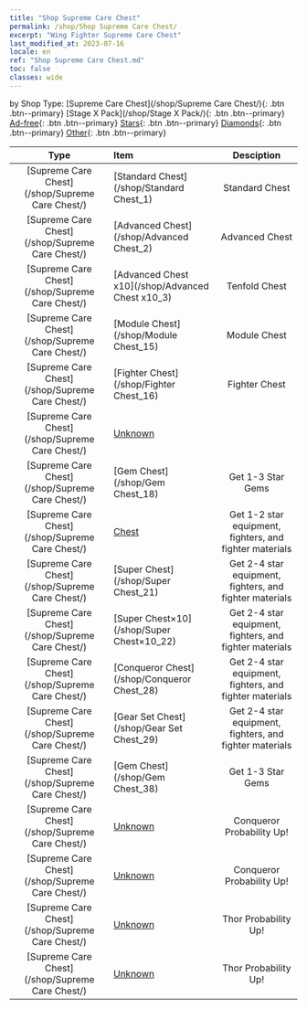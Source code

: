 ```yaml
---
title: "Shop Supreme Care Chest"
permalink: /shop/Shop Supreme Care Chest/
excerpt: "Wing Fighter Supreme Care Chest"
last_modified_at: 2023-07-16
locale: en
ref: "Shop Supreme Care Chest.md"
toc: false
classes: wide
---
```


  by Shop Type:  [Supreme Care Chest](/shop/Supreme Care Chest/){: .btn .btn--primary}  [Stage X Pack](/shop/Stage X Pack/){: .btn .btn--primary}  [Ad-free](/shop/Ad-free/){: .btn .btn--primary}  [Stars](/shop/Stars/){: .btn .btn--primary}  [Diamonds](/shop/Diamonds/){: .btn .btn--primary}  [Other](/shop/Other/){: .btn .btn--primary}

  |    Type   |   Item   | Desciption |
  |:---------:|:---------|:----------:|
 [Supreme Care Chest](/shop/Supreme Care Chest/) |[Standard Chest](/shop/Standard Chest_1) | Standard Chest | 
 [Supreme Care Chest](/shop/Supreme Care Chest/) |[Advanced Chest](/shop/Advanced Chest_2) | Advanced Chest | 
 [Supreme Care Chest](/shop/Supreme Care Chest/) |[Advanced Chest x10](/shop/Advanced Chest x10_3) | Tenfold Chest | 
 [Supreme Care Chest](/shop/Supreme Care Chest/) |[Module Chest](/shop/Module Chest_15) | Module Chest | 
 [Supreme Care Chest](/shop/Supreme Care Chest/) |[Fighter Chest](/shop/Fighter Chest_16) | Fighter Chest | 
 [Supreme Care Chest](/shop/Supreme Care Chest/) |[Unknown](/shop/Unknown_17) |  | 
 [Supreme Care Chest](/shop/Supreme Care Chest/) |[Gem Chest](/shop/Gem Chest_18) | Get 1-3 Star Gems | 
 [Supreme Care Chest](/shop/Supreme Care Chest/) |[Chest](/shop/Chest_20) | Get 1-2 star equipment, fighters, and fighter materials | 
 [Supreme Care Chest](/shop/Supreme Care Chest/) |[Super Chest](/shop/Super Chest_21) | Get 2-4 star equipment, fighters, and fighter materials | 
 [Supreme Care Chest](/shop/Supreme Care Chest/) |[Super Chest×10](/shop/Super Chest×10_22) | Get 2-4 star equipment, fighters, and fighter materials | 
 [Supreme Care Chest](/shop/Supreme Care Chest/) |[Conqueror Chest](/shop/Conqueror Chest_28) | Get 2-4 star equipment, fighters, and fighter materials | 
 [Supreme Care Chest](/shop/Supreme Care Chest/) |[Gear Set Chest](/shop/Gear Set Chest_29) | Get 2-4 star equipment, fighters, and fighter materials | 
 [Supreme Care Chest](/shop/Supreme Care Chest/) |[Gem Chest](/shop/Gem Chest_38) | Get 1-3 Star Gems | 
 [Supreme Care Chest](/shop/Supreme Care Chest/) |[Unknown](/shop/Unknown_40) | Conqueror Probability Up! | 
 [Supreme Care Chest](/shop/Supreme Care Chest/) |[Unknown](/shop/Unknown_41) | Conqueror Probability Up! | 
 [Supreme Care Chest](/shop/Supreme Care Chest/) |[Unknown](/shop/Unknown_42) | Thor Probability Up! | 
 [Supreme Care Chest](/shop/Supreme Care Chest/) |[Unknown](/shop/Unknown_43) | Thor Probability Up! | 
